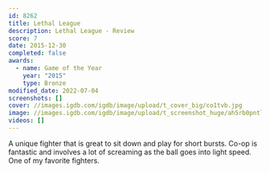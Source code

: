 ```yaml
---
id: 8262
title: Lethal League
description: Lethal League - Review
score: 7
date: 2015-12-30
completed: false
awards:
  - name: Game of the Year
    year: "2015"
    type: Bronze
modified_date: 2022-07-04
screenshots: []
cover: //images.igdb.com/igdb/image/upload/t_cover_big/co1tvb.jpg
image: //images.igdb.com/igdb/image/upload/t_screenshot_huge/ah5rb0pntlhiutj5hdyp.jpg
videos: []
---
```

A unique fighter that is great to sit down and play for short bursts. Co-op is fantastic and involves a lot of screaming as the ball goes into light speed. One of my favorite fighters.